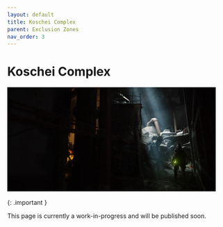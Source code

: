 ```yaml
---
layout: default
title: Koschei Complex
parent: Exclusion Zones
nav_order: 3
---
```


# Koschei Complex

<img src="/images/KoscheiComplex_LoadingScreen_WZ2.webp " style="width: 30rem;"/>

{: .important }

This page is currently a work-in-progress and will be published soon.